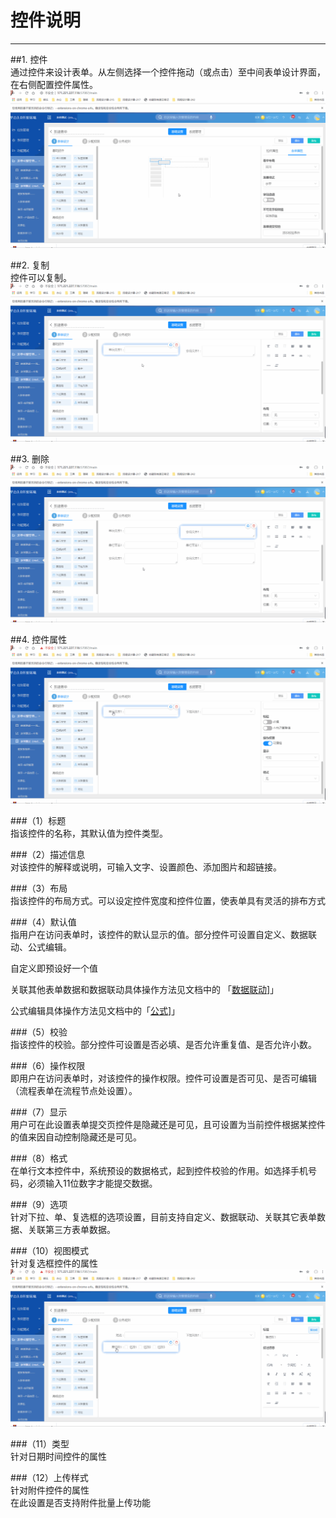 # 控件说明
***
##1. 控件     
通过控件来设计表单。从左侧选择一个控件拖动（或点击）至中间表单设计界面，在右侧配置控件属性。
![控件添加至表单][控件添加至表单]

##2. 复制     
控件可以复制。
![控件复制][控件复制]

##3. 删除     
![控件删除][控件删除]

##4. 控件属性     
![控件属性][控件属性]

###（1）标题   
指该控件的名称，其默认值为控件类型。

###（2）描述信息   
对该控件的解释或说明，可输入文字、设置颜色、添加图片和超链接。

###（3）布局   
指该控件的布局方式。可以设定控件宽度和控件位置，使表单具有灵活的排布方式

###（4）默认值   
指用户在访问表单时，该控件的默认显示的值。部分控件可设置自定义、数据联动、公式编辑。

自定义即预设好一个值

关联其他表单数据和数据联动具体操作方法见文档中的 「[数据联动][数据联动]]」

公式编辑具体操作方法见文档中的「[公式][公式]]」

###（5）校验   
指该控件的校验。部分控件可设置是否必填、是否允许重复值、是否允许小数。

###（6）操作权限   
即用户在访问表单时，对该控件的操作权限。控件可设置是否可见、是否可编辑（流程表单在流程节点处设置）。

###（7）显示   
用户可在此设置表单提交页控件是隐藏还是可见，且可设置为当前控件根据某控件的值来因自动控制隐藏还是可见。

###（8）格式   
在单行文本控件中，系统预设的数据格式，起到控件校验的作用。如选择手机号码，必须输入11位数字才能提交数据。

###（9）选项   
针对下拉、单、复选框的选项设置，目前支持自定义、数据联动、关联其它表单数据、关联第三方表单数据。

###（10）视图模式   
针对复选框控件的属性  
![切换模式][切换模式]

###（11）类型   
针对日期时间控件的属性

###（12）上传样式   
针对附件控件的属性  
在此设置是否支持附件批量上传功能

[数据联动]:.\数据联动.html
[公式]:.\公式.html

[控件添加至表单]:..\assets\设计页面\控件添加至表单.gif
[控件复制]:..\assets\设计页面\控件复制.gif
[控件删除]:..\assets\设计页面\控件删除.gif
[控件属性]:..\assets\设计页面\控件属性.gif
[切换模式]:..\assets\设计页面\切换模式.gif
